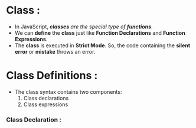 # Class :

- In JavaScript, _**classes** are the special type of **functions**_.
- We can **define** the **class** just like **Function Declarations** and **Function Expressions**.
- The **class** is executed in **Strict Mode**. So, the code containing the **silent error** or **mistake** throws an error.

# Class Definitions :

- The class syntax contains two components:
  1. Class declarations
  2. Class expressions

### Class Declaration :
